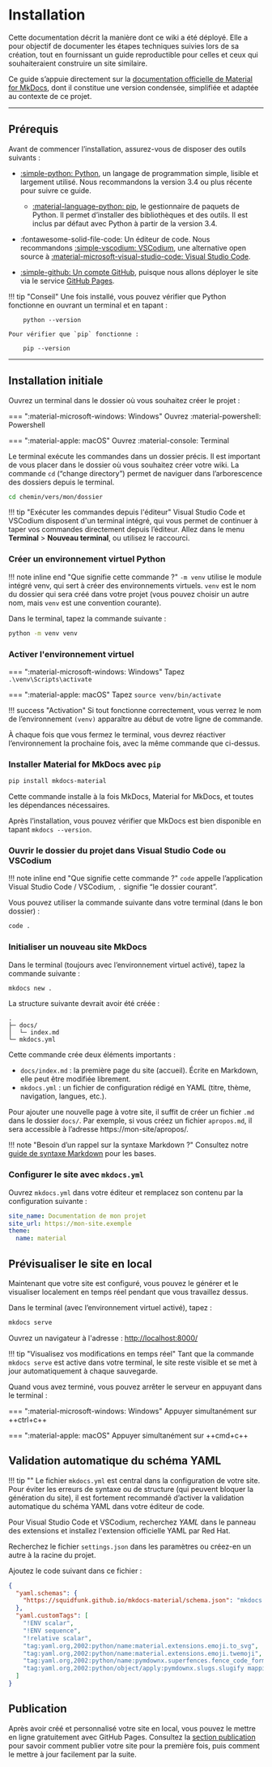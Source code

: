 # Installation

Cette documentation décrit la manière dont ce wiki a été déployé. Elle a pour objectif de documenter les étapes techniques suivies lors de sa création, tout en fournissant un guide reproductible pour celles et ceux qui souhaiteraient construire un site similaire.

Ce guide s’appuie directement sur la [documentation officielle de Material for MkDocs](https://squidfunk.github.io/mkdocs-material/getting-started/), dont il constitue une version condensée, simplifiée et adaptée au contexte de ce projet.

---

## Prérequis

Avant de commencer l’installation, assurez-vous de disposer des outils suivants :

- [:simple-python: Python](https://www.python.org/downloads/), un langage de programmation simple, lisible et largement utilisé. Nous recommandons la version 3.4 ou plus récente pour suivre ce guide.

    - [:material-language-python: pip](https://pip.pypa.io/en/stable/installation/), le gestionnaire de paquets de Python. Il permet d’installer des bibliothèques et des outils. Il est inclus par défaut avec Python à partir de la version 3.4.

- :fontawesome-solid-file-code: Un éditeur de code. Nous recommandons [:simple-vscodium: VSCodium](https://vscodium.com/), une alternative open source à [:material-microsoft-visual-studio-code: Visual Studio Code](https://code.visualstudio.com/).

- [:simple-github: Un compte GitHub](http://github.com/), puisque nous allons déployer le site via le service [GitHub Pages](https://pages.github.com/).

!!! tip "Conseil"
    Une fois installé, vous pouvez vérifier que Python fonctionne en ouvrant un terminal et en tapant :

        python --version
        
    Pour vérifier que `pip` fonctionne :

        pip --version

---

## Installation initiale

Ouvrez un terminal dans le dossier où vous souhaitez créer le projet :

=== ":material-microsoft-windows: Windows"
    Ouvrez :material-powershell: Powershell

=== ":material-apple: macOS"
    Ouvrez :material-console: Terminal

Le terminal exécute les commandes dans un dossier précis. Il est important de vous placer dans le dossier où vous souhaitez créer votre wiki.
La commande `cd` (“change directory”) permet de naviguer dans l’arborescence des dossiers depuis le terminal.

```bash
cd chemin/vers/mon/dossier
```

!!! tip "Exécuter les commandes depuis l'éditeur"
    Visual Studio Code et VSCodium disposent d'un terminal intégré, qui vous permet de continuer à taper vos commandes directement depuis l’éditeur. Allez dans le menu **Terminal** > **Nouveau terminal**, ou utilisez le raccourci.

### Créer un environnement virtuel Python

!!! note inline end "Que signifie cette commande ?"
    `-m venv` utilise le module intégré venv, qui sert à créer des environnements virtuels.
    `venv` est le nom du dossier qui sera créé dans votre projet (vous pouvez choisir un autre nom, mais `venv` est une convention courante).

Dans le terminal, tapez la commande suivante :

```bash
python -m venv venv
```

### Activer l'environnement virtuel

=== ":material-microsoft-windows: Windows"
    Tapez `.\venv\Scripts\activate`

=== ":material-apple: macOS"
    Tapez `source venv/bin/activate`

!!! success "Activation"
    Si tout fonctionne correctement, vous verrez le nom de l’environnement `(venv)` apparaître au début de votre ligne de commande.

À chaque fois que vous fermez le terminal, vous devrez réactiver l’environnement la prochaine fois, avec la même commande que ci-dessus.

### Installer Material for MkDocs avec `pip`

```bash
pip install mkdocs-material
```

Cette commande installe à la fois MkDocs, Material for MkDocs, et toutes les dépendances nécessaires.

Après l’installation, vous pouvez vérifier que MkDocs est bien disponible en tapant `mkdocs --version`.

### Ouvrir le dossier du projet dans Visual Studio Code ou VSCodium

!!! note inline end "Que signifie cette commande ?"
    `code` appelle l’application Visual Studio Code / VSCodium, 
    `.` signifie “le dossier courant”.

Vous pouvez utiliser la commande suivante dans votre terminal (dans le bon dossier) :

```bash
code .
```

### Initialiser un nouveau site MkDocs

Dans le terminal (toujours avec l’environnement virtuel activé), tapez la commande suivante :

```bash
mkdocs new .
```

La structure suivante devrait avoir été créée :

```pgsql
.
├─ docs/
│  └─ index.md
└─ mkdocs.yml
```

Cette commande crée deux éléments importants :

- `docs/index.md` : la première page du site (accueil). Écrite en Markdown, elle peut être modifiée librement.
- `mkdocs.yml` : un fichier de configuration rédigé en YAML (titre, thème, navigation, langues, etc.).

Pour ajouter une nouvelle page à votre site, il suffit de créer un fichier `.md` dans le dossier `docs/`.
Par exemple, si vous créez un fichier `apropos.md`, il sera accessible à l’adresse https://mon-site/apropos/.

!!! note "Besoin d’un rappel sur la syntaxe Markdown ?"
    Consultez notre [guide de syntaxe Markdown](../structure/#markdown) pour les bases.

### Configurer le site avec `mkdocs.yml` 

Ouvrez `mkdocs.yml` dans votre éditeur et remplacez son contenu par la configuration suivante :

```yaml title="mkdocs.yml"
site_name: Documentation de mon projet
site_url: https://mon-site.exemple
theme:
  name: material
```

## Prévisualiser le site en local

Maintenant que votre site est configuré, vous pouvez le générer et le visualiser localement en temps réel pendant que vous travaillez dessus.

Dans le terminal (avec l’environnement virtuel activé), tapez :

```bash
mkdocs serve
```

Ouvrez un navigateur à l'adresse : [http://localhost:8000/](http://localhost:8000/)

!!! tip "Visualisez vos modifications en temps réel"
    Tant que la commande `mkdocs serve` est active dans votre terminal, le site reste visible et se met à jour automatiquement à chaque sauvegarde.

Quand vous avez terminé, vous pouvez arrêter le serveur en appuyant dans le terminal :

=== ":material-microsoft-windows: Windows"
    Appuyer simultanément sur ++ctrl+c++

=== ":material-apple: macOS"
    Appuyer simultanément sur ++cmd+c++

## Validation automatique du schéma YAML

!!! tip ""
    Le fichier `mkdocs.yml` est central dans la configuration de votre site. Pour éviter les erreurs de syntaxe ou de structure (qui peuvent bloquer la génération du site), il est fortement recommandé d’activer la validation automatique du schéma YAML dans votre éditeur de code.

Pour Visual Studio Code et VSCodium, recherchez *YAML* dans le panneau des extensions et installez l'extension officielle YAML par Red Hat.

Recherchez le fichier `settings.json` dans les paramètres ou créez-en un autre à la racine du projet.

Ajoutez le code suivant dans ce fichier :

```json title="settings.json"
{
  "yaml.schemas": {
    "https://squidfunk.github.io/mkdocs-material/schema.json": "mkdocs.yml"
  },
  "yaml.customTags": [ 
    "!ENV scalar",
    "!ENV sequence",
    "!relative scalar",
    "tag:yaml.org,2002:python/name:material.extensions.emoji.to_svg",
    "tag:yaml.org,2002:python/name:material.extensions.emoji.twemoji",
    "tag:yaml.org,2002:python/name:pymdownx.superfences.fence_code_format",
    "tag:yaml.org,2002:python/object/apply:pymdownx.slugs.slugify mapping"
  ]
}
```
## Publication

Après avoir créé et personnalisé votre site en local, vous pouvez le mettre en ligne gratuitement avec GitHub Pages. Consultez la [section publication](../publish) pour savoir comment publier votre site pour la première fois, puis comment le mettre à jour facilement par la suite.
